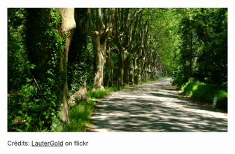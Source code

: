 ![Rafael](/images/2022-01-03.jpg)

Crédits: [LauterGold](https://www.flickr.com/people/lautergold/) on flickr